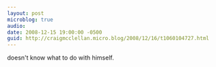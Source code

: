 ```yaml
---
layout: post
microblog: true
audio: 
date: 2008-12-15 19:00:00 -0500
guid: http://craigmcclellan.micro.blog/2008/12/16/t1060104727.html
---
```

doesn't know what to do with himself.
